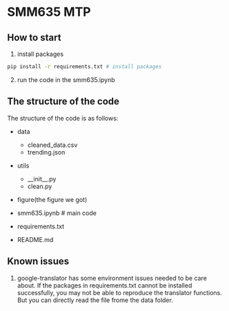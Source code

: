 # SMM635 MTP
## How to start
1. install packages
```bash
pip install -r requirements.txt # install packages
```
2. run the code in the smm635.ipynb


## The structure of the code
The structure of the code is as follows:
- data
  - cleaned_data.csv
  - trending.json

- utils
  - \_\_init\_\_.py
  - clean.py
- figure(the figure we got)
- smm635.ipynb # main code
- requirements.txt
- README.md

## Known issues
1. google-translator has some environment issues needed to be care about. If the packages in requirements.txt cannot be installed successfully, you may not be able to reproduce the translator functions. But you can directly read the file frome the data folder.

